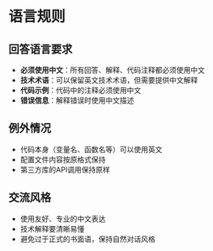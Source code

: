 # 语言规则

## 回答语言要求
- **必须使用中文**：所有回答、解释、代码注释都必须使用中文
- **技术术语**：可以保留英文技术术语，但需要提供中文解释
- **代码示例**：代码中的注释必须使用中文
- **错误信息**：解释错误时使用中文描述

## 例外情况
- 代码本身（变量名、函数名等）可以使用英文
- 配置文件内容按原格式保持
- 第三方库的API调用保持原样

## 交流风格
- 使用友好、专业的中文表达
- 技术解释要清晰易懂
- 避免过于正式的书面语，保持自然对话风格